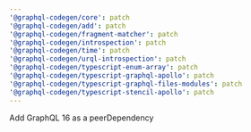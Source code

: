 ```yaml
---
'@graphql-codegen/core': patch
'@graphql-codegen/add': patch
'@graphql-codegen/fragment-matcher': patch
'@graphql-codegen/introspection': patch
'@graphql-codegen/time': patch
'@graphql-codegen/urql-introspection': patch
'@graphql-codegen/typescript-enum-array': patch
'@graphql-codegen/typescript-graphql-apollo': patch
'@graphql-codegen/typescript-graphql-files-modules': patch
'@graphql-codegen/typescript-stencil-apollo': patch
---
```


Add GraphQL 16 as a peerDependency
